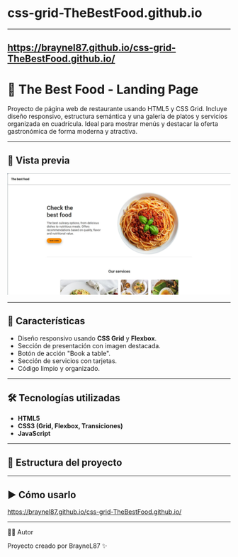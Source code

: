 # css-grid-TheBestFood.github.io
---
https://braynel87.github.io/css-grid-TheBestFood.github.io/
---

# 🍝 The Best Food - Landing Page

Proyecto de página web de restaurante usando HTML5 y CSS Grid. Incluye diseño responsivo, estructura semántica y una galería de platos y servicios organizada en cuadrícula. Ideal para mostrar menús y destacar la oferta gastronómica de forma moderna y atractiva.

---

## 🚀 Vista previa


![Vista previa](./img/gridCSS.jpg)

---

## 📌 Características

- Diseño responsivo usando **CSS Grid** y **Flexbox**.
- Sección de presentación con imagen destacada.
- Botón de acción "Book a table".
- Sección de servicios con tarjetas.
- Código limpio y organizado.

---

## 🛠️ Tecnologías utilizadas

- **HTML5**  
- **CSS3 (Grid, Flexbox, Transiciones)**  
- **JavaScript**  

---

## 📂 Estructura del proyecto

---

## ▶️ Cómo usarlo

https://braynel87.github.io/css-grid-TheBestFood.github.io/

---

👨‍💻 Autor

Proyecto creado por BrayneL87 ✨

